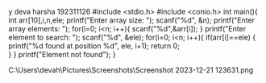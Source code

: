 y deva harsha
192311126
#include <stdio.h>
#include <conio.h>
int main(){
    int arr[10],i,n,ele;
    printf("Enter array size: ");
    scanf("%d", &n);
    printf("Enter array elements: ");
    for(i=0; i<n; i++){
        scanf("%d",&arr[i]);
    }
     printf("Enter element to search: ");
    scanf("%d", &ele);
    for(i=0; i<n; i++){
        if(arr[i]==ele)
        {
	    printf("%d found at position %d", ele, i+1);
            return 0;		 
        }
    }
	printf("Element  not  found");
}

C:\Users\devah\Pictures\Screenshots\Screenshot 2023-12-21 123631.png
